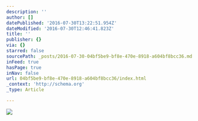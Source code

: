 ```yaml
---
description: ''
author: []
datePublished: '2016-07-30T13:22:51.954Z'
dateModified: '2016-07-30T12:46:41.823Z'
title: ''
publisher: {}
via: {}
starred: false
sourcePath: _posts/2016-07-30-04bf5be9-bf8e-470e-8918-a604bf8bcc36.md
inFeed: true
hasPage: true
inNav: false
url: 04bf5be9-bf8e-470e-8918-a604bf8bcc36/index.html
_context: 'http://schema.org'
_type: Article

---
```

![](https://the-grid-user-content.s3-us-west-2.amazonaws.com/bdc9f8cd-36a5-47a0-93b1-6b85fb16a69d.jpg)
